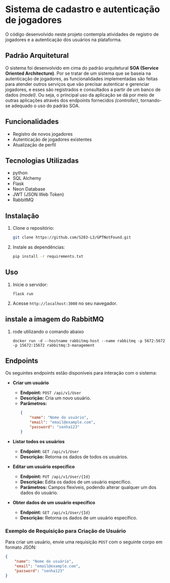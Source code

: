 # Sistema de cadastro e autenticação de jogadores

O código desenvolvido neste projeto contempla atividades de registro de jogadores e a autenticação dos usuários na plataforma.


## Padrão Arquitetural 

O sistema foi desenvolvido em cima do padrão arquitetural **SOA (Service Oriented Architecture)**. Por se tratar de um sistema que se baseia na autenticação de jogadores, as funcionalidades implementadas são feitas para atender outros serviços que vão precisar autenticar e gerenciar jogadores, e esses são registrados e consultados a partir de um banco de dados *(model)*. Ou seja, o principal uso da aplicação se dá por meio de outras aplicações através dos endpoints fornecidos *(controller)*, tornando-se adequado o uso do padrão SOA.

## Funcionalidades

- Registro de novos jogadores
- Autenticação de jogadores existentes
- Atualização de perfil

## Tecnologias Utilizadas

- python
- SQL Alchemy
- Flask
- Neon Database
- JWT (JSON Web Token)
- RabbitMQ


## Instalação

1. Clone o repositório:
    ```bash
    git clone https://github.com/S203-L3/GPTNotFound.git
    ```

2. Instale as dependências:
    ```bash
    pip install -r requirements.txt
    ```

## Uso

1. Inicie o servidor:
    ```
    flask run
    ```
2. Acesse `http://localhost:3000` no seu navegador.

## instale a imagem do RabbitMQ 
1. rode utilizando o comando abaixo
    ```
    docker run -d --hostname rabbitmq-host --name rabbitmq -p 5672:5672 -p 15672:15672 rabbitmq:3-management
    ```



## Endpoints

Os seguintes endpoints estão disponíveis para interação com o sistema:

- **Criar um usuário**
    - **Endpoint:** `POST /api/v1/User`
    - **Descrição:** Cria um novo usuário.
    - **Parâmetros:**
        ```json
        {
            "name": "Nome do usuário",
            "email": "email@example.com",
            "password": "senha123"
        }
        ```

- **Listar todos os usuários**
    - **Endpoint:** `GET /api/v1/User`
    - **Descrição:** Retorna os dados de todos os usuários.

- **Editar um usuário específico**
    - **Endpoint:** `PUT /api/v1/User/{Id}`
    - **Descrição:** Edita os dados de um usuário específico.
    - **Parâmetros:** Campos flexíveis, podendo alterar qualquer um dos dados do usuário.

- **Obter dados de um usuário específico**
    - **Endpoint:** `GET /api/v1/User/{Id}`
    - **Descrição:** Retorna os dados de um usuário específico.

### Exemplo de Requisição para Criação de Usuário

Para criar um usuário, envie uma requisição `POST` com o seguinte corpo em formato JSON:

```json
{
    "name": "Nome do usuário",
    "email": "email@example.com",
    "password": "senha123"
}
```




